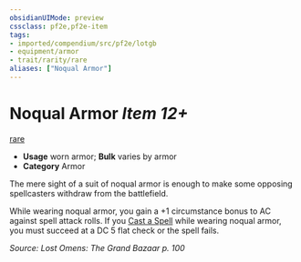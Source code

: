 ```yaml
---
obsidianUIMode: preview
cssclass: pf2e,pf2e-item
tags:
- imported/compendium/src/pf2e/lotgb
- equipment/armor
- trait/rarity/rare
aliases: ["Noqual Armor"]
---
```

# Noqual Armor *Item 12+*  
[rare](rare.md)  

- **Usage** worn armor; **Bulk** varies by armor
- **Category** Armor

The mere sight of a suit of noqual armor is enough to make some opposing spellcasters withdraw from the battlefield.

While wearing noqual armor, you gain a +1 circumstance bonus to AC against spell attack rolls. If you [Cast a Spell](cast-a-spell.md) while wearing noqual armor, you must succeed at a DC 5 flat check or the spell fails.

*Source: Lost Omens: The Grand Bazaar p. 100*